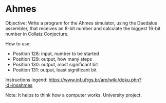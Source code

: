 # Ahmes

Objective: Write a program for the Ahmes simulator, using the Daedalus assembler, that receives an 8-bit number and calculate the biggest 16-bit number in Collatz Conjecture.

How to use:

- Position 128: input, number to be started
- Position 129: output, how many steps
- Position 130: output, most significant bit
- Position 131: output, least significant bit

Instructions legend: https://www.inf.ufrgs.br/arq/wiki/doku.php?id=insahmes

Note: It helps to think how a computer works. University project.
